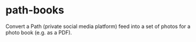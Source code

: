 # path-books

Convert a Path (private social media platform) feed into a set of photos for a photo book (e.g. as a PDF).
